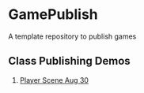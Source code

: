 # GamePublish
A template repository to publish games

## Class Publishing Demos

1. [Player Scene Aug 30](Player_Scene_08_30/index.html)
